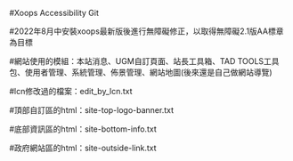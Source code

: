 #Xoops Accessibility  Git

#2022年8月中安裝xoops最新版後進行無障礙修正，以取得無障礙2.1版AA標章為目標

#網站使用的模組：本站消息、UGM自訂頁面、站長工具箱、TAD TOOLS工具包、使用者管理、系統管理、佈景管理、網站地圖(後來還是自己做網站導覽)

#lcn修改過的檔案：edit_by_lcn.txt

#頂部自訂區的html：site-top-logo-banner.txt

#底部資訊區的html：site-bottom-info.txt

#政府網站區的html：site-outside-link.txt
